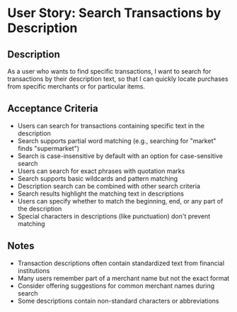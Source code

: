 # User Story: Search Transactions by Description

<!-- AI generated and maintained by Claude 3.7 Sonnet -->

## Description
As a user who wants to find specific transactions, I want to search for transactions by their description text, so that I can quickly locate purchases from specific merchants or for particular items.

## Acceptance Criteria
- Users can search for transactions containing specific text in the description
- Search supports partial word matching (e.g., searching for "market" finds "supermarket")
- Search is case-insensitive by default with an option for case-sensitive search
- Users can search for exact phrases with quotation marks
- Search supports basic wildcards and pattern matching
- Description search can be combined with other search criteria
- Search results highlight the matching text in descriptions
- Users can specify whether to match the beginning, end, or any part of the description
- Special characters in descriptions (like punctuation) don't prevent matching

## Notes
- Transaction descriptions often contain standardized text from financial institutions
- Many users remember part of a merchant name but not the exact format
- Consider offering suggestions for common merchant names during search
- Some descriptions contain non-standard characters or abbreviations 